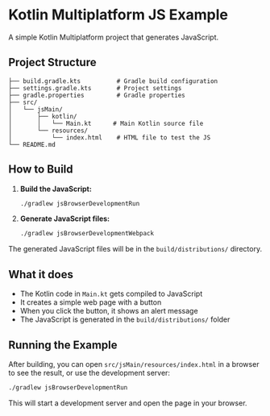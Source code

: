 # Kotlin Multiplatform JS Example

A simple Kotlin Multiplatform project that generates JavaScript.

## Project Structure

```
├── build.gradle.kts          # Gradle build configuration
├── settings.gradle.kts       # Project settings
├── gradle.properties         # Gradle properties
├── src/
│   └── jsMain/
│       ├── kotlin/
│       │   └── Main.kt      # Main Kotlin source file
│       └── resources/
│           └── index.html    # HTML file to test the JS
└── README.md
```

## How to Build

1. **Build the JavaScript:**

   ```bash
   ./gradlew jsBrowserDevelopmentRun
   ```

2. **Generate JavaScript files:**
   ```bash
   ./gradlew jsBrowserDevelopmentWebpack
   ```

The generated JavaScript files will be in the `build/distributions/` directory.

## What it does

- The Kotlin code in `Main.kt` gets compiled to JavaScript
- It creates a simple web page with a button
- When you click the button, it shows an alert message
- The JavaScript is generated in the `build/distributions/` folder

## Running the Example

After building, you can open `src/jsMain/resources/index.html` in a browser to see the result, or use the development server:

```bash
./gradlew jsBrowserDevelopmentRun
```

This will start a development server and open the page in your browser.
